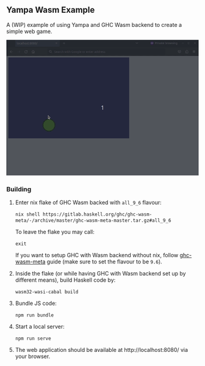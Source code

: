 ## Yampa Wasm Example

A (WIP) example of using Yampa and GHC Wasm backend to create a simple web game.

!["Circle rotating around the mouse."](assets/rotating_circle.gif)

### Building

1. Enter nix flake of GHC Wasm backed with `all_9_6` flavour: 
    ```
    nix shell https://gitlab.haskell.org/ghc/ghc-wasm-meta/-/archive/master/ghc-wasm-meta-master.tar.gz#all_9_6
    ```
    To leave the flake you may call:
    ```
    exit
    ```
    If you want to setup GHC with Wasm backend without nix, follow [ghc-wasm-meta](https://gitlab.haskell.org/ghc/ghc-wasm-meta#getting-started-without-nix) guide (make sure to set the flavour to be `9.6`).

2. Inside the flake (or while having GHC with Wasm backend set up by different means), build Haskell code by:
    ```
    wasm32-wasi-cabal build
    ```
3. Bundle JS code:
    ```
    npm run bundle
    ```
4. Start a local server:
    ```
    npm run serve
    ```
5. The web application should be available at http://localhost:8080/ via your browser.
